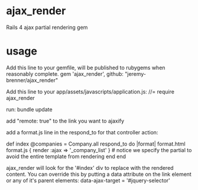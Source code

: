 ajax_render
===========

Rails 4 ajax partial rendering gem

usage
=====

Add this line to your gemfile, will be published to rubygems when reasonably complete.
gem 'ajax_render', github: "jeremy-brenner/ajax_render"

Add this line to your app/assets/javascripts/application.js:
//= require ajax_render

run: bundle update

add "remote: true" to the link you want to ajaxify

add a format.js line in the respond_to for that controller action:

   def index
    @companies = Company.all
    respond_to do |format|
      format.html
      format.js { render :ajax => '_company_list' }   # notice we specify the partial to avoid the entire template from rendering
    end
  end

ajax_render will look for the '#index' div to replace with the rendered content. You can override this by putting a data attribute on the link element or any of it's parent elements:  data-ajax-target = '#jquery-selector'
